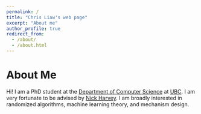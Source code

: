 ```yaml
---
permalink: /
title: "Chris Liaw's web page"
excerpt: "About me"
author_profile: true
redirect_from: 
  - /about/
  - /about.html
---
```


About Me
======
Hi! I am a PhD student at the [Department of Computer Science](https://www.cs.ubc.ca/) at [UBC](https://www.ubc.ca/). I am very fortunate to be advised by [Nick Harvey](https://www.cs.ubc.ca/~nickhar/). I am broadly interested in randomized algorithms, machine learning theory, and mechanism design.
